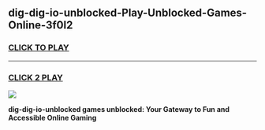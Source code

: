 
## dig-dig-io-unblocked-Play-Unblocked-Games-Online-3f0l2
<h3>
<a href="https://premium76.site?title=dig-dig-io-unblocked&ref=25A">CLICK TO PLAY</a></h3>
<hr>

<h3>
<a href="https://premium76.site?title=dig-dig-io-unblocked&ref=25A">CLICK 2 PLAY</a>
  
</h3>

<a href="https://premium76.site?title=dig-dig-io-unblocked&ref=25A"><img src="https://clearcache.store/games.png"></a>


**dig-dig-io-unblocked games unblocked: Your Gateway to Fun and Accessible Online Gaming**
